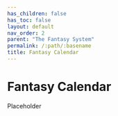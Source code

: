 ```yaml
---
has_children: false
has_toc: false
layout: default
nav_order: 2
parent: "The Fantasy System"
permalink: /:path/:basename
title: Fantasy Calendar
---
```


# Fantasy Calendar

Placeholder